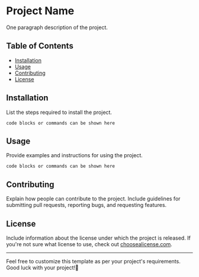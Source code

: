# Project Name

One paragraph description of the project.

## Table of Contents

- [Installation](#installation)
- [Usage](#usage)
- [Contributing](#contributing)
- [License](#license)

## Installation

List the steps required to install the project.

```
code blocks or commands can be shown here
```

## Usage

Provide examples and instructions for using the project.

```
code blocks or commands can be shown here
```

## Contributing

Explain how people can contribute to the project. Include guidelines for submitting pull requests, reporting bugs, and requesting features.

## License

Include information about the license under which the project is released. If you're not sure what license to use, check out [choosealicense.com](https://choosealicense.com/).

---

Feel free to customize this template as per your project's requirements. Good luck with your project!
